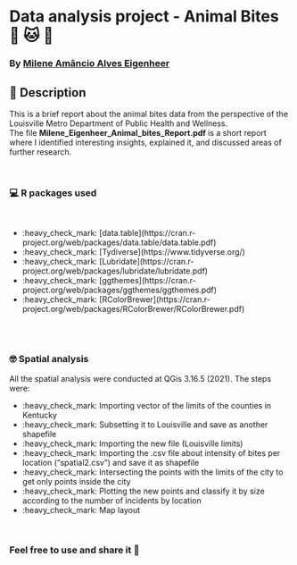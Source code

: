 # Data analysis project - Animal Bites :dog: :cat: :rabbit: <br>
### By [Milene Amâncio Alves Eigenheer](https://www.linkedin.com/in/mileneaae)<br>

## :bookmark_tabs: Description<br>
This is a brief report about the animal bites data from the perspective of the Louisville Metro Department of Public Health and Wellness. <br>
The file <b>Milene_Eigenheer_Animal_bites_Report.pdf</b> is a short report where I identified interesting insights, explained it, and discussed areas of further research.<br>

<br>


### :computer: R packages used
<br>
<ul>
<li> :heavy_check_mark: [data.table](https://cran.r-project.org/web/packages/data.table/data.table.pdf)</li>
<li> :heavy_check_mark: [Tydiverse](https://www.tidyverse.org/)</li>
<li> :heavy_check_mark: [Lubridate](https://cran.r-project.org/web/packages/lubridate/lubridate.pdf)</li>
<li> :heavy_check_mark: [ggthemes](https://cran.r-project.org/web/packages/ggthemes/ggthemes.pdf)</li>
<li> :heavy_check_mark: [RColorBrewer](https://cran.r-project.org/web/packages/RColorBrewer/RColorBrewer.pdf)</li>
</ul>
<br>

<br>

### :nerd_face: Spatial analysis<br>
All the spatial analysis were conducted at QGis 3.16.5 (2021). The steps were:
<ul>
<li> :heavy_check_mark: Importing vector of the limits of the counties in Kentucky</li>
<li> :heavy_check_mark: Subsetting it to Louisville and save as another shapefile</li>
<li> :heavy_check_mark: Importing the new file (Louisville limits)</li>
<li> :heavy_check_mark: Importing the .csv file about intensity of bites per location (“spatial2.csv”) and save it as shapefile</li>
<li> :heavy_check_mark: Intersecting the points with the limits of the city to get only points inside the city</li>
<li> :heavy_check_mark: Plotting the new points and classify it by size according to the number of incidents by location</li>
<li> :heavy_check_mark: Map layout
</ul>
<br>

### Feel free to use and share it :green_heart: